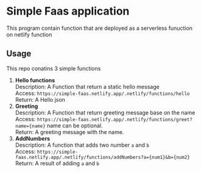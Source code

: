 # Simple Faas application

This program contain function that are deployed as a serverless funuction on netlify function

## Usage

This repo conatins 3 simple functions

1. **Hello functions**  
    Description: A Function that return a static hello message  
    Access: `https://simple-faas.netlify.app/.netlify/functions/hello`   
    Return: A Hello json
2. **Greeting**  
    Description: A Function that return greeting message base on the name  
    Access: `https://simple-faas.netlify.app/.netlify/functions/greet?name={name}` name can be optional.  
    Return: A greeting message with the name.
3. **AddNumbers**  
    Description: A function that adds two number `a` and `b`  
    Access: `https://simple-faas.netlify.app/.netlify/functions/addNumbers?a={num1}&b={num2}`  
    Return: A result of adding `a` and `b`